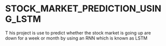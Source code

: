 # STOCK_MARKET_PREDICTION_USING_LSTM
T his project is use to predict whether the stock market is going up are down for a week or month by using an RNN which is known as LSTM   
